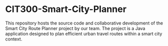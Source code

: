 # CIT300-Smart-City-Planner
This repository hosts the source code and collaborative development of the Smart City Route Planner project by our team. The project is a Java  application designed to plan efficient urban travel routes within a smart city context.

